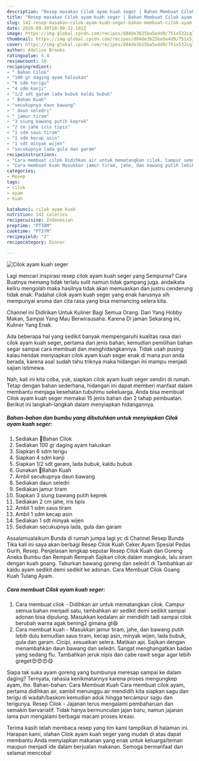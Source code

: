 ```yaml
---
description: "Resep masakan Cilok ayam kuah seger | Bahan Membuat Cilok ayam kuah seger Yang Lezat"
title: "Resep masakan Cilok ayam kuah seger | Bahan Membuat Cilok ayam kuah seger Yang Lezat"
slug: 142-resep-masakan-cilok-ayam-kuah-seger-bahan-membuat-cilok-ayam-kuah-seger-yang-lezat
date: 2020-09-30T20:00:22.102Z
image: https://img-global.cpcdn.com/recipes/d84de3b25ba5e4d9/751x532cq70/cilok-ayam-kuah-seger-foto-resep-utama.jpg
thumbnail: https://img-global.cpcdn.com/recipes/d84de3b25ba5e4d9/751x532cq70/cilok-ayam-kuah-seger-foto-resep-utama.jpg
cover: https://img-global.cpcdn.com/recipes/d84de3b25ba5e4d9/751x532cq70/cilok-ayam-kuah-seger-foto-resep-utama.jpg
author: Adeline Brooks
ratingvalue: 4.4
reviewcount: 10
recipeingredient:
- " Bahan Cilok"
- "100 gr daging ayam haluskan"
- "6 sdm terigu"
- "4 sdm kanji"
- "1/2 sdt garam lada bubuk kaldu bubuk"
- " Bahan Kuah"
- "secukupnya daun bawang"
- " daun seledri"
- " jamur tiram"
- "3 siung bawang putih keprek"
- "2 cm jahe iris tipis"
- "1 sdm saus tiram"
- "1 sdm kecap asin"
- "1 sdt minyak wijen"
- "secukupnya lada gula dan garam"
recipeinstructions:
- "Cara membuat cilok Didihkan air untuk mematangkan cilok. Campur semua bahan menjadi satu, tambahkan air sedikit demi sedikit sampai adonan bisa dipulung. Masukkan kedalam air mendidih tadi sampai cilok berubah warna agak bening2 gimana gt😄"
- "Cara membuat kuah Masukkan jamur tiram, jahe, dan bawang putih lebih dulu kemudian saus tiram, kecap asin, minyak wijen, lada bubuk, gula dan garam. Cicipi, sesuaikan selera. Matikan api. Sajikan dengan menambahkan daun bawang dan seledri. Sangat menghangatkan badan yang sedang flu. Tambahkan jeruk nipis dan cabe rawit segar agar lebih greget😍😍😍😋"
categories:
- Resep
tags:
- cilok
- ayam
- kuah

katakunci: cilok ayam kuah 
nutrition: 142 calories
recipecuisine: Indonesian
preptime: "PT38M"
cooktime: "PT37M"
recipeyield: "2"
recipecategory: Dinner

---
```



![Cilok ayam kuah seger](https://img-global.cpcdn.com/recipes/d84de3b25ba5e4d9/751x532cq70/cilok-ayam-kuah-seger-foto-resep-utama.jpg)

Lagi mencari inspirasi resep cilok ayam kuah seger yang Sempurna? Cara Buatnya memang tidak terlalu sulit namun tidak gampang juga. andaikata keliru mengolah maka hasilnya tidak akan memuaskan dan justru cenderung tidak enak. Padahal cilok ayam kuah seger yang enak harusnya sih mempunyai aroma dan cita rasa yang bisa memancing selera kita.

Channel ini Didirikan Untuk Kuliner Bagi Semua Orang. Dari Yang Hobby Makan, Sampai Yang Mau Berwirausaha. Karena Di jaman Sekarang ini, Kuliner Yang Enak.

Ada beberapa hal yang sedikit banyak mempengaruhi kualitas rasa dari cilok ayam kuah seger, pertama dari jenis bahan, kemudian pemilihan bahan segar sampai cara membuat dan menghidangkannya. Tidak usah pusing kalau hendak menyiapkan cilok ayam kuah seger enak di mana pun anda berada, karena asal sudah tahu triknya maka hidangan ini mampu menjadi sajian istimewa.


Nah, kali ini kita coba, yuk, siapkan cilok ayam kuah seger sendiri di rumah. Tetap dengan bahan sederhana, hidangan ini dapat memberi manfaat dalam membantu menjaga kesehatan tubuhmu sekeluarga. Anda bisa membuat Cilok ayam kuah seger memakai 15 jenis bahan dan 2 tahap pembuatan. Berikut ini langkah-langkah dalam menyiapkan hidangannya.

<!--inarticleads1-->

##### Bahan-bahan dan bumbu yang dibutuhkan untuk menyiapkan Cilok ayam kuah seger:

1. Sediakan  🍡Bahan Cilok
1. Sediakan 100 gr daging ayam haluskan
1. Siapkan 6 sdm terigu
1. Siapkan 4 sdm kanji
1. Siapkan 1/2 sdt garam, lada bubuk, kaldu bubuk
1. Gunakan  🍜Bahan Kuah
1. Ambil secukupnya daun bawang
1. Sediakan  daun seledri
1. Sediakan  jamur tiram
1. Siapkan 3 siung bawang putih keprek
1. Sediakan 2 cm jahe, iris tipis
1. Ambil 1 sdm saus tiram
1. Ambil 1 sdm kecap asin
1. Sediakan 1 sdt minyak wijen
1. Sediakan secukupnya lada, gula dan garam


Assalamualaikum Bunda di rumah jumpa lagi yc di Channel Resep Bunda Tika kali ini saya akan berbagi Resep Cilok Kuah Ceker Ayam Spesial Pedas Gurih, Resep. Penjelasan lengkap seputar Resep Cilok Kuah dan Goreng Aneka Bumbu dan Rempah Rempah Sajikan cilok dalam mangkuk, lalu siram dengan kuah goang. Taburkan bawang goreng dan seledri di Tambahkan air kaldu ayam sedikit demi sedikit ke adonan. Cara Membuat Cilok Goang Kuah Tulang Ayam. 

<!--inarticleads2-->

##### Cara membuat Cilok ayam kuah seger:

1. Cara membuat cilok - Didihkan air untuk mematangkan cilok. Campur semua bahan menjadi satu, tambahkan air sedikit demi sedikit sampai adonan bisa dipulung. Masukkan kedalam air mendidih tadi sampai cilok berubah warna agak bening2 gimana gt😄
1. Cara membuat kuah - Masukkan jamur tiram, jahe, dan bawang putih lebih dulu kemudian saus tiram, kecap asin, minyak wijen, lada bubuk, gula dan garam. Cicipi, sesuaikan selera. Matikan api. Sajikan dengan menambahkan daun bawang dan seledri. Sangat menghangatkan badan yang sedang flu. Tambahkan jeruk nipis dan cabe rawit segar agar lebih greget😍😍😍😋


Siapa tak suka ayam goreng yang bumbunya meresap sampai ke dalam daging? Ternyata, rahasia kenikmatannya karena proses mengungkep ayam, lho. Bahan-bahan: Cara Membuat Kuah Cara membuat cilok ayam, pertama didihkan air, sambil menunggu air mendidih kita siapkan sagu dan terigu di wadah/baskom kemudian aduk hingga tercampur sagu dan terigunya. Resep Cilok - Jajanan terus mengalami pembaharuan dan semakin bervariatif. Tidak hanya bermunculan jajan baru, namun jajanan lama pun mengalami berbagai macam proses kreasi. 

Terima kasih telah membaca resep yang tim kami tampilkan di halaman ini. Harapan kami, olahan Cilok ayam kuah seger yang mudah di atas dapat membantu Anda menyiapkan makanan yang enak untuk keluarga/teman maupun menjadi ide dalam berjualan makanan. Semoga bermanfaat dan selamat mencoba!
